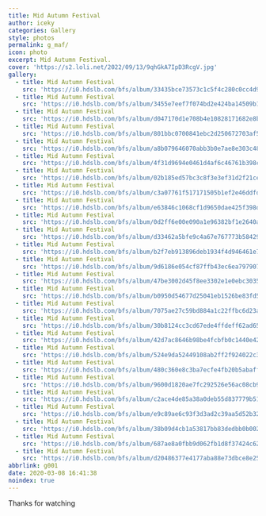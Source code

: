 ```yaml
---
title: Mid Autumn Festival
author: iceky
categories: Gallery
style: photos
permalink: g_maf/
icon: photo
excerpt: Mid Autumn Festival.
cover: 'https://s2.loli.net/2022/09/13/9qhGkA7IpD3RcgV.jpg'
gallery:
  - title: Mid Autumn Festival
    src: 'https://i0.hdslb.com/bfs/album/33435bce73573c1c5f4c280c0cc4d9e395b5d8d5.jpg'
  - title: Mid Autumn Festival
    src: 'https://i0.hdslb.com/bfs/album/3455e7eef7f074bd2e424ba14509b10727d37756.jpg'
  - title: Mid Autumn Festival
    src: 'https://i0.hdslb.com/bfs/album/d047170d1e708b4e10828171682e8be26d39de1a.jpg'
  - title: Mid Autumn Festival
    src: 'https://i0.hdslb.com/bfs/album/801bbc0700841ebc2d250672703af58db88d6697.jpg'
  - title: Mid Autumn Festival
    src: 'https://i0.hdslb.com/bfs/album/a8b079646070abb3b0e7ae8e303c488db5da7cc8.jpg'
  - title: Mid Autumn Festival
    src: 'https://i0.hdslb.com/bfs/album/4f31d9694e0461d4af6c46761b398cf3c11b5ae3.jpg'
  - title: Mid Autumn Festival
    src: 'https://i0.hdslb.com/bfs/album/02b185ed57bc3c8f3e3ef31d2f21ceb781cbdef5.jpg'
  - title: Mid Autumn Festival
    src: 'https://i0.hdslb.com/bfs/album/c3a07761f517171505b1ef2e46ddfd605cc0be06.jpg'
  - title: Mid Autumn Festival
    src: 'https://i0.hdslb.com/bfs/album/e63846c1068cf1d9650dae425f398d46f5b3941e.jpg'
  - title: Mid Autumn Festival
    src: 'https://i0.hdslb.com/bfs/album/0d2ff6e00e090a1e96382bf1e2640a5d21d178e3.jpg'
  - title: Mid Autumn Festival
    src: 'https://i0.hdslb.com/bfs/album/d33462a5bfe9c4a67e767773b58429e9a7fc1c06.jpg'
  - title: Mid Autumn Festival    
    src: 'https://i0.hdslb.com/bfs/album/b2f7eb913896deb1934f4d946461e7cedc20affb.jpg'
  - title: Mid Autumn Festival    
    src: 'https://i0.hdslb.com/bfs/album/9d6186e054cf87ffb43ec6ea79790716134fec43.jpg'
  - title: Mid Autumn Festival    
    src: 'https://i0.hdslb.com/bfs/album/47be3002d45f8ee3302e1e0ebc303570ad05d44b.jpg'
  - title: Mid Autumn Festival    
    src: 'https://i0.hdslb.com/bfs/album/b0950d54677d25041eb1526be83fd50d32292db1.jpg'
  - title: Mid Autumn Festival    
    src: 'https://i0.hdslb.com/bfs/album/7075ae27c59bd884a1c22ffbc6d23abfd23835df.jpg'
  - title: Mid Autumn Festival    
    src: 'https://i0.hdslb.com/bfs/album/30b8124cc3cd67ede4ffdeff62ad65abcf613f1f.jpg'
  - title: Mid Autumn Festival    
    src: 'https://i0.hdslb.com/bfs/album/42d7ac8646b98be4fcbfb0c1440e42d581688e81.jpg'
  - title: Mid Autumn Festival    
    src: 'https://i0.hdslb.com/bfs/album/524e9da52449108ab2ff2f924022c30e631b878a.jpg'
  - title: Mid Autumn Festival    
    src: 'https://i0.hdslb.com/bfs/album/480c360e8c3ba7ecfe4fb20b5abaff8a2fb4420b.jpg'
  - title: Mid Autumn Festival    
    src: 'https://i0.hdslb.com/bfs/album/9600d1820ae7fc292526e56ac08cb987a42fd291.jpg'
  - title: Mid Autumn Festival    
    src: 'https://i0.hdslb.com/bfs/album/c2ace4de85a38a0deb55d837779b515db2bf3a11.jpg'
  - title: Mid Autumn Festival    
    src: 'https://i0.hdslb.com/bfs/album/e9c89ae6c93f3d3ad2c39aa5d52b32095a3fe110.jpg'
  - title: Mid Autumn Festival    
    src: 'https://i0.hdslb.com/bfs/album/38b09d4cb1a53817bb83dedbb0b002615bb9e39b.jpg'
  - title: Mid Autumn Festival    
    src: 'https://i0.hdslb.com/bfs/album/687ae8a0fbb9d062fb1d8f37424c62ef19dd6245.jpg'
  - title: Mid Autumn Festival    
    src: 'https://i0.hdslb.com/bfs/album/d20486377e4177aba88e73dbce8e2561642d8f44.jpg'
abbrlink: g001
date: 2020-03-08 16:41:38
noindex: true
---
```

Thanks for watching